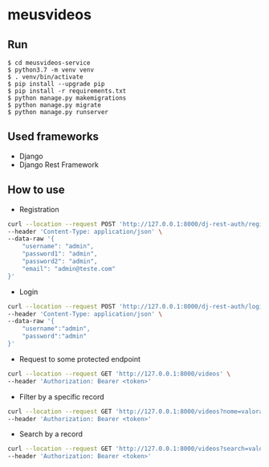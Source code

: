 # meusvideos

## Run
```
$ cd meusvideos-service
$ python3.7 -m venv venv
$ . venv/bin/activate
$ pip install --upgrade pip
$ pip install -r requirements.txt
$ python manage.py makemigrations
$ python manage.py migrate
$ python manage.py runserver
```

## Used frameworks
* Django
* Django Rest Framework

## How to use

* Registration
```bash
curl --location --request POST 'http://127.0.0.1:8000/dj-rest-auth/registration/' \
--header 'Content-Type: application/json' \
--data-raw '{
    "username": "admin",
    "password1": "admin",
    "password2": "admin",
    "email": "admin@teste.com"
}'
```

* Login
```bash
curl --location --request POST 'http://127.0.0.1:8000/dj-rest-auth/login/' \
--header 'Content-Type: application/json' \
--data-raw '{
    "username":"admin",
    "password":"admin"
}'
```

* Request to some protected endpoint
```bash
curl --location --request GET 'http://127.0.0.1:8000/videos' \
--header 'Authorization: Bearer <token>'
```

* Filter by a specific record
```bash
curl --location --request GET 'http://127.0.0.1:8000/videos?nome=valorantGameplay' \
--header 'Authorization: Bearer <token>'
```

* Search by a record
```bash
curl --location --request GET 'http://127.0.0.1:8000/videos?search=valorantGameplay' \
--header 'Authorization: Bearer <token>'
```
